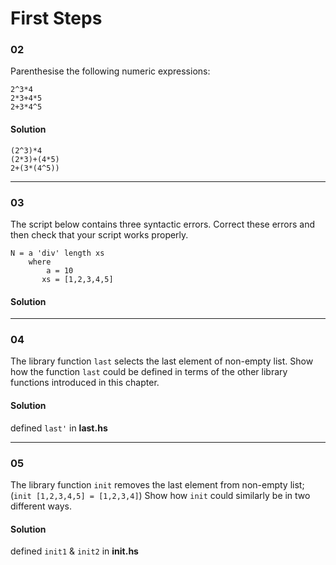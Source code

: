 # First Steps

### 02

Parenthesise the following numeric expressions:

```
2^3*4 
2*3+4*5
2+3*4^5
```

#### Solution
```
(2^3)*4 
(2*3)+(4*5)
2+(3*(4^5))
```
---

### 03

The script below contains three syntactic errors. Correct these errors and then check
that your script works properly.


```
N = a 'div' length xs
    where 
        a = 10
       xs = [1,2,3,4,5]
```

#### Solution

---


### 04
The library function `last` selects the last element of non-empty list. Show how
the function `last` could be defined in terms of the other library functions introduced in this chapter.

#### Solution
defined `last'` in **last.hs**

---

### 05
The library function `init` removes the last element from non-empty list; 
(`init [1,2,3,4,5] = [1,2,3,4]`)  Show how `init` could similarly be in two different ways.
  
#### Solution
defined `init1` & `init2` in **init.hs**
